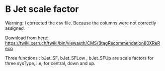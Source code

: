 # B Jet scale factor
Warning: I corrected the csv file. Because the columns were not correctly assigned.

Download from here:
https://twiki.cern.ch/twiki/bin/viewauth/CMS/BtagRecommendation80XReReco

Three functions : bJet_SF, bJet_SFLow , bJet_SFUp are scale factors for three sysType, i.e, for central, down and up.


